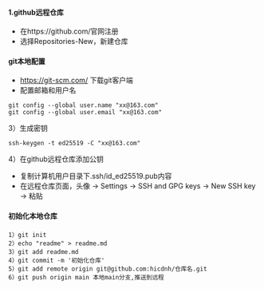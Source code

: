 #### 1.github远程仓库

* 在https://github.com/官网注册
* 选择Repositories-New，新建仓库

#### git本地配置
* https://git-scm.com/ 下载git客户端
* 配置邮箱和用户名
```
git config --global user.name "xx@163.com"
git config --global user.email "xx@163.com"
```
3）生成密钥
```
ssh-keygen -t ed25519 -C "xx@163.com"
```
4）在github远程仓库添加公钥
* 复制计算机用户目录下.ssh/id_ed25519.pub内容
* 在远程仓库页面，头像 -> Settings -> SSH and GPG keys -> New SSH key -> 粘贴

#### 初始化本地仓库
```
1）git init
2）echo "readme" > readme.md
3）git add readme.md
4）git commit -m '初始化仓库'
5）git add remote origin git@github.com:hicdnh/仓库名.git
6）git push origin main 本地main分支,推送到远程
```
